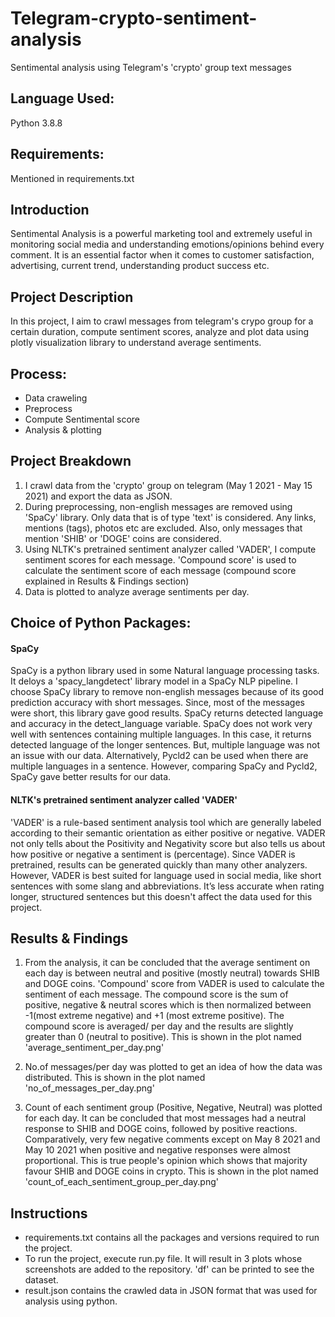 # Telegram-crypto-sentiment-analysis
Sentimental analysis using Telegram's 'crypto' group text messages 

## **Language Used:**

Python 3.8.8

## **Requirements:**

Mentioned in requirements.txt

## **Introduction**

Sentimental Analysis is a powerful marketing tool and extremely useful in monitoring social media and understanding emotions/opinions behind every comment. It is an essential factor when it comes to customer satisfaction, advertising, current trend, understanding product success etc. 

## **Project Description**

In this project, I aim to crawl messages from telegram's crypo group for a certain duration, compute sentiment scores, analyze and plot data using plotly visualization library to understand average sentiments. 


## **Process:**
- Data craweling
- Preprocess
- Compute Sentimental score
- Analysis & plotting

## **Project Breakdown**

1) I crawl data from the 'crypto' group on telegram (May 1 2021 - May 15 2021) and export the data as JSON. 
2) During preprocessing, non-english messages are removed using 'SpaCy' library. Only data that is of type 'text' is considered. Any links, mentions (tags), photos etc are excluded. Also, only messages that mention 'SHIB' or 'DOGE' coins are considered.
3) Using NLTK's pretrained sentiment analyzer called 'VADER', I compute sentiment scores for each message. 'Compound score' is used to calculate the sentiment score of each message (compound score explained in Results & Findings section)
4) Data is plotted to analyze average sentiments per day. 

## **Choice of Python Packages:**

#### **SpaCy**
SpaCy is a python library used in some Natural language processing tasks. It deloys a 'spacy_langdetect' library model in a SpaCy NLP pipeline. 
I choose SpaCy library to remove non-english messages because of its good prediction accuracy with short messages. Since, most of the messages were short, this library gave good results. SpaCy returns detected language and accuracy in the detect_language variable. SpaCy does not work very well with sentences containing multiple languages. In this case, it returns detected language of the longer sentences. But, multiple language was not an issue with our data. 
Alternatively, Pycld2 can be used when there are multiple languages in a sentence. 
However, comparing SpaCy and Pycld2, SpaCy gave better results for our data.

#### **NLTK's pretrained sentiment analyzer called 'VADER'**
'VADER' is a rule-based sentiment analysis tool which are generally labeled according to their semantic orientation as either positive or negative. VADER not only tells about the Positivity and Negativity score but also tells us about how positive or negative a sentiment is (percentage).
Since VADER is pretrained, results can be generated quickly than many other analyzers. However, VADER is best suited for language used in social media, like short sentences with some slang and abbreviations. It’s less accurate when rating longer, structured sentences but this doesn't affect the data used for this project. 

## **Results & Findings**
1) From the analysis, it can be concluded that the average sentiment on each day is between neutral and positive (mostly neutral) towards SHIB and DOGE coins. 'Compound' score from VADER is used to calculate the sentiment of each message. The compound score is the sum of positive, negative & neutral scores which is then normalized between -1(most extreme negative) and +1 (most extreme positive). The compound score is averaged/ per day and the results are slightly greater than 0 (neutral to positive). This is shown in the plot named 'average_sentiment_per_day.png'

2) No.of messages/per day was plotted to get an idea of how the data was distributed. This is shown in the plot named 'no_of_messages_per_day.png'

3) Count of each sentiment group (Positive, Negative, Neutral) was plotted for each day. It can be concluded that most messages had a neutral response to SHIB and DOGE coins, followed by positive reactions. Comparatively, very few negative comments except on May 8 2021 and May 10 2021 when positive and negative responses were almost proportional. This is true people's opinion which shows that majority favour SHIB and DOGE coins in crypto. This is shown in the plot named 'count_of_each_sentiment_group_per_day.png'


## **Instructions**
- requirements.txt contains all the packages and versions required to run the project.
- To run the project, execute run.py file. It will result in 3 plots whose screenshots are added to the repository. 'df' can be printed to see the dataset.
- result.json contains the crawled data in JSON format that was used for analysis using python. 

